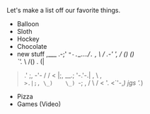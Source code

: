 Let's make a list off our favorite things.

- Balloon
- Sloth
- Hockey
- Chocolate
- new stuff
,___          .-;'
`"-.`\_...._/`.`
,      \        /
.-' ',    / ()   ()\
`'._   \  /()    .  (|
> .' ;,     -'-  /
/ <   |;,     __.;
'-.'-.|  , \    , \
`>.|;, \_)    \_)
`-;     ,    /
   \    /   <
    '. <`'-,_)
 jgs '._)
- Pizza
- Games (Video)
